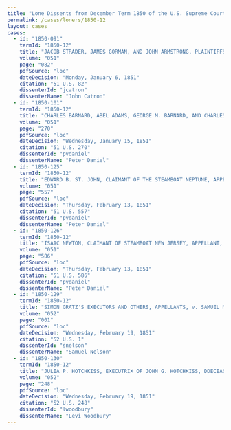 ```yaml
---
title: "Lone Dissents from December Term 1850 of the U.S. Supreme Court"
permalink: /cases/loners/1850-12
layout: cases
cases:
  - id: "1850-091"
    termId: "1850-12"
    title: "JACOB STRADER, JAMES GORMAN, AND JOHN ARMSTRONG, PLAINTIFFS IN ERROR, v. CHRISTOPHER GRAHAM"
    volume: "051"
    page: "082"
    pdfSource: "loc"
    dateDecision: "Monday, January 6, 1851"
    citation: "51 U.S. 82"
    dissenterId: "jcatron"
    dissenterName: "John Catron"
  - id: "1850-101"
    termId: "1850-12"
    title: "CHARLES BARNARD, ABEL ADAMS, GEORGE M. BARNARD, AND CHARLES LARKIN, PLAINTIFFS IN ERROR, v. JOSEPH ADAMS, ANDREW H. BENNET, AND JOSEPH ELETCHER"
    volume: "051"
    page: "270"
    pdfSource: "loc"
    dateDecision: "Wednesday, January 15, 1851"
    citation: "51 U.S. 270"
    dissenterId: "pvdaniel"
    dissenterName: "Peter Daniel"
  - id: "1850-125"
    termId: "1850-12"
    title: "EDWARD B. ST. JOHN, CLAIMANT OF THE STEAMBOAT NEPTUNE, APPELLANT, v. ZEBULON A. PAINE, SARAH NORWOOD, JOHN BUCKNAM, ANDREW BRADFORD, AND AUGUSTUS NORTON, LIBELLANTS"
    volume: "051"
    page: "557"
    pdfSource: "loc"
    dateDecision: "Thursday, February 13, 1851"
    citation: "51 U.S. 557"
    dissenterId: "pvdaniel"
    dissenterName: "Peter Daniel"
  - id: "1850-126"
    termId: "1850-12"
    title: "ISAAC NEWTON, CLAIMANT OF STEAMBOAT NEW JERSEY, APPELLANT, v. JOHN H. STEBBINS"
    volume: "051"
    page: "586"
    pdfSource: "loc"
    dateDecision: "Thursday, February 13, 1851"
    citation: "51 U.S. 586"
    dissenterId: "pvdaniel"
    dissenterName: "Peter Daniel"
  - id: "1850-129"
    termId: "1850-12"
    title: "SIMON GRATZ'S EXECUTORS AND OTHERS, APPELLANTS, v. SAMUEL M. COHEN AND ELEAZER L. COHEN"
    volume: "052"
    page: "001"
    pdfSource: "loc"
    dateDecision: "Wednesday, February 19, 1851"
    citation: "52 U.S. 1"
    dissenterId: "snelson"
    dissenterName: "Samuel Nelson"
  - id: "1850-130"
    termId: "1850-12"
    title: "JULIA P. HOTCHKISS, EXECUTRIX OF JOHN G. HOTCHKISS, DDECEASED, JOHN A. DAVENPORT, AND JOHN W. QUINCY, PLAINTIFFS IN ERROR, v. MILES GREENWOOD AND THOMAS WOOD, PARTNERS IN TRADE UNDER THE NAME OF M. GREENWOOD &amp; CO"
    volume: "052"
    page: "248"
    pdfSource: "loc"
    dateDecision: "Wednesday, February 19, 1851"
    citation: "52 U.S. 248"
    dissenterId: "lwoodbury"
    dissenterName: "Levi Woodbury"
---
```

